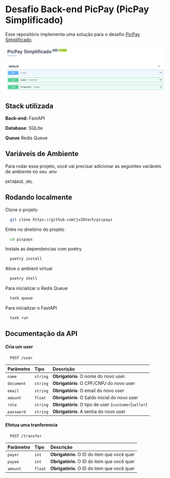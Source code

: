 
# Desafio Back-end PicPay (PicPay Simplificado)

Esse repositório implementa uma solução para o desafio [PicPay Simplificado](https://github.com/PicPay/picpay-desafio-backend?tab=readme-ov-file).

![Swagger docs](picpays.png)


## Stack utilizada

**Back-end:** FastAPI

**Database:** SQLite

**Queue** Redis Queue


## Variáveis de Ambiente

Para rodar esse projeto, você vai precisar adicionar as seguintes variáveis de ambiente no seu .env

`DATABASE_URL`


## Rodando localmente

Clone o projeto

```bash
  git clone https://github.com/jv26tech/picpays
```

Entre no diretório do projeto

```bash
  cd picpays
```

Instale as dependencias com poetry

```bash
  poetry install 
```

Ative o ambient virtual

```bash
  poetry shell 
```

Para inicializar o Redis Queue

```bash
  task queue 
```

Para inicializar o FastAPI

```bash
  task run 
```


## Documentação da API

#### Cria um user

```http
  POST /user
```

| Parâmetro   | Tipo       | Descrição                           |
| :---------- | :--------- | :---------------------------------- |
| `name` | `string` | **Obrigatório**. O nome do novo user. |
| `document` | `string` | **Obrigatório**. O CPF/CNPJ do novo user |
| `email` | `string` | **Obrigatório**. O email do novo user |
| `amount` | `float` | **Obrigatório**. O Saldo inicial do novo user |
| `role` | `string` | **Obrigatório**. O tipo de user (`customer`\|`seller`) |
| `password` | `string` | **Obrigatório**. A senha do novo user |

#### Efetua uma tranferencia

```http
  POST /transfer
```

| Parâmetro   | Tipo       | Descrição                                   |
| :---------- | :--------- | :------------------------------------------ |
| `payer`      | `int` | **Obrigatório**. O ID do item que você quer |
| `payee`      | `int` | **Obrigatório**. O ID do item que você quer |
| `amount`      | `float` | **Obrigatório**. O ID do item que você quer |

